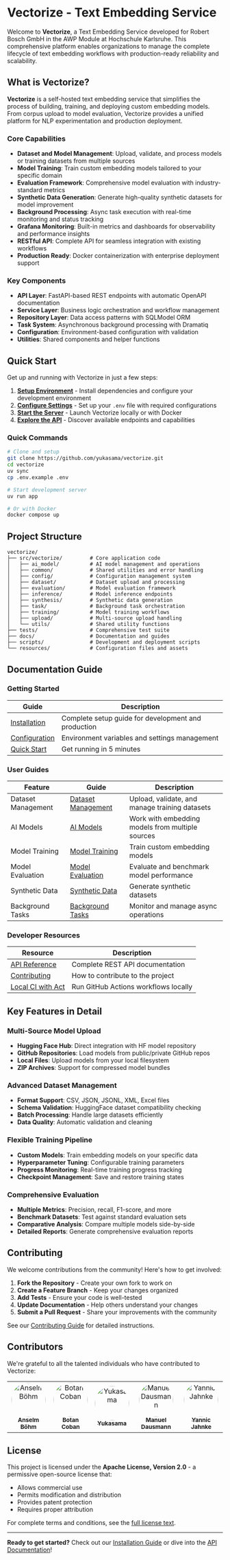 # Vectorize - Text Embedding Service

Welcome to **Vectorize**, a Text Embedding Service developed for Robert Bosch GmbH in the AWP Module at Hochschule Karlsruhe. This comprehensive platform enables organizations to manage the complete lifecycle of text embedding workflows with production-ready reliability and scalability.

## What is Vectorize?

**Vectorize** is a self-hosted text embedding service that simplifies the process of building, training, and deploying custom embedding models. From corpus upload to model evaluation, Vectorize provides a unified platform for NLP experimentation and production deployment.

### Core Capabilities

- **Dataset and Model Management**: Upload, validate, and process models or training datasets from multiple sources
- **Model Training**: Train custom embedding models tailored to your specific domain
- **Evaluation Framework**: Comprehensive model evaluation with industry-standard metrics
- **Synthetic Data Generation**: Generate high-quality synthetic datasets for model improvement
- **Background Processing**: Async task execution with real-time monitoring and status tracking
- **Grafana Monitoring**: Built-in metrics and dashboards for observability and performance insights
- **RESTful API**: Complete API for seamless integration with existing workflows
- **Production Ready**: Docker containerization with enterprise deployment support

### Key Components

- **API Layer**: FastAPI-based REST endpoints with automatic OpenAPI documentation
- **Service Layer**: Business logic orchestration and workflow management
- **Repository Layer**: Data access patterns with SQLModel ORM
- **Task System**: Asynchronous background processing with Dramatiq
- **Configuration**: Environment-based configuration with validation
- **Utilities**: Shared components and helper functions

## Quick Start

Get up and running with Vectorize in just a few steps:

1. **[Setup Environment](installation.md)** - Install dependencies and configure your development environment
2. **[Configure Settings](configuration.md)** - Set up your `.env` file with required configurations
3. **[Start the Server](installation.md#running-vectorize)** - Launch Vectorize locally or with Docker
4. **[Explore the API](api.md)** - Discover available endpoints and capabilities

### Quick Commands

```bash
# Clone and setup
git clone https://github.com/yukasama/vectorize.git
cd vectorize
uv sync
cp .env.example .env

# Start development server
uv run app

# Or with Docker
docker compose up
```

## Project Structure

```
vectorize/
├── src/vectorize/         # Core application code
│   ├── ai_model/          # AI model management and operations
│   ├── common/            # Shared utilities and error handling
│   ├── config/            # Configuration management system
│   ├── dataset/           # Dataset upload and processing
│   ├── evaluation/        # Model evaluation framework
│   ├── inference/         # Model inference endpoints
│   ├── synthesis/         # Synthetic data generation
│   ├── task/              # Background task orchestration
│   ├── training/          # Model training workflows
│   ├── upload/            # Multi-source upload handling
│   └── utils/             # Shared utility functions
├── tests/                 # Comprehensive test suite
├── docs/                  # Documentation and guides
├── scripts/               # Development and deployment scripts
└── resources/             # Configuration files and assets
```

## Documentation Guide

### Getting Started

| Guide                                      | Description                                         |
| ------------------------------------------ | --------------------------------------------------- |
| [Installation](installation.md)            | Complete setup guide for development and production |
| [Configuration](configuration.md)          | Environment variables and settings management       |
| [Quick Start](installation.md#quick-start) | Get running in 5 minutes                            |

### User Guides

| Feature            | Guide                                    | Description                                      |
| ------------------ | ---------------------------------------- | ------------------------------------------------ |
| Dataset Management | [Dataset Management](guides/datasets.md) | Upload, validate, and manage training datasets   |
| AI Models          | [AI Models](guides/models.md)            | Work with embedding models from multiple sources |
| Model Training     | [Model Training](guides/training.md)     | Train custom embedding models                    |
| Model Evaluation   | [Model Evaluation](guides/evaluation.md) | Evaluate and benchmark model performance         |
| Synthetic Data     | [Synthetic Data](guides/synthesis.md)    | Generate synthetic datasets                      |
| Background Tasks   | [Background Tasks](guides/tasks.md)      | Monitor and manage async operations              |

### Developer Resources

| Resource                        | Description                          |
| ------------------------------- | ------------------------------------ |
| [API Reference](api.md)         | Complete REST API documentation      |
| [Contributing](contributing.md) | How to contribute to the project     |
| [Local CI with Act](act.md)     | Run GitHub Actions workflows locally |

## Key Features in Detail

### Multi-Source Model Upload

- **Hugging Face Hub**: Direct integration with HF model repository
- **GitHub Repositories**: Load models from public/private GitHub repos
- **Local Files**: Upload models from your local filesystem
- **ZIP Archives**: Support for compressed model bundles

### Advanced Dataset Management

- **Format Support**: CSV, JSON, JSONL, XML, Excel files
- **Schema Validation**: HuggingFace dataset compatibility checking
- **Batch Processing**: Handle large datasets efficiently
- **Data Quality**: Automatic validation and cleaning

### Flexible Training Pipeline

- **Custom Models**: Train embedding models on your specific data
- **Hyperparameter Tuning**: Configurable training parameters
- **Progress Monitoring**: Real-time training progress tracking
- **Checkpoint Management**: Save and restore training states

### Comprehensive Evaluation

- **Multiple Metrics**: Precision, recall, F1-score, and more
- **Benchmark Datasets**: Test against standard evaluation sets
- **Comparative Analysis**: Compare multiple models side-by-side
- **Detailed Reports**: Generate comprehensive evaluation reports

## Contributing

We welcome contributions from the community! Here's how to get involved:

1. **Fork the Repository** - Create your own fork to work on
2. **Create a Feature Branch** - Keep your changes organized
3. **Add Tests** - Ensure your code is well-tested
4. **Update Documentation** - Help others understand your changes
5. **Submit a Pull Request** - Share your improvements with the community

See our [Contributing Guide](contributing.md) for detailed instructions.

## Contributors

We're grateful to all the talented individuals who have contributed to Vectorize:

<table>
<tr>
  <td align="center">
    <a href="https://github.com/Dosto1ewski">
      <img src="https://avatars.githubusercontent.com/Dosto1ewski" width="80" style="border-radius: 50%;" alt="Anselm Böhm"/>
      <br />
      <sub><b>Anselm Böhm</b></sub>
    </a>
  </td>
  <td align="center">
    <a href="https://github.com/BtnCbn">
      <img src="https://avatars.githubusercontent.com/BtnCbn" width="80" style="border-radius: 50%;" alt="Botan Coban"/>
      <br />
      <sub><b>Botan Coban</b></sub>
    </a>
  </td>
  <td align="center">
    <a href="https://github.com/yukasama">
      <img src="https://avatars.githubusercontent.com/yukasama" width="80" style="border-radius: 50%;" alt="Yukasama"/>
      <br />
      <sub><b>Yukasama</b></sub>
    </a>
  </td>
  <td align="center">
    <a href="https://github.com/domoar">
      <img src="https://avatars.githubusercontent.com/domoar" width="80" style="border-radius: 50%;" alt="Manuel Dausmann"/>
      <br />
      <sub><b>Manuel Dausmann</b></sub>
    </a>
  </td>
  <td align="center">
    <a href="https://github.com/Yannjc">
      <img src="https://avatars.githubusercontent.com/Yannjc" width="80" style="border-radius: 50%;" alt="Yannic Jahnke"/>
      <br />
      <sub><b>Yannic Jahnke</b></sub>
    </a>
  </td>
</tr>
</table>

## License

This project is licensed under the **Apache License, Version 2.0** - a permissive open-source license that:

- Allows commercial use
- Permits modification and distribution
- Provides patent protection
- Requires proper attribution

For complete terms and conditions, see the [full license text](https://www.apache.org/licenses/LICENSE-2.0).

---

**Ready to get started?** Check out our [Installation Guide](installation.md) or dive into the [API Documentation](api.md)!
